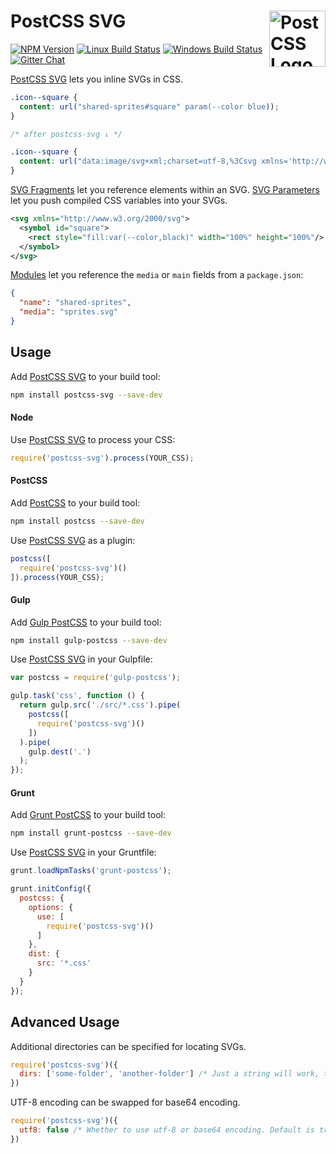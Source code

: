 # PostCSS SVG [<img src="https://postcss.github.io/postcss/logo.svg" alt="PostCSS Logo" width="90" height="90" align="right">][postcss]

[![NPM Version][npm-img]][npm-url]
[![Linux Build Status][cli-img]][cli-url]
[![Windows Build Status][win-img]][win-url]
[![Gitter Chat][git-img]][git-url]

[PostCSS SVG] lets you inline SVGs in CSS.

```css
.icon--square {
  content: url("shared-sprites#square" param(--color blue));
}

/* after postcss-svg ↓ */

.icon--square {
  content: url("data:image/svg+xml;charset=utf-8,%3Csvg xmlns='http://www.w3.org/2000/svg'%3E%3Crect style='fill:blue' width='100%25' height='100%25'/%3E%3C/svg%3E");
}
```

[SVG Fragments] let you reference elements within an SVG. [SVG Parameters] let
you push compiled CSS variables into your SVGs.

```svg
<svg xmlns="http://www.w3.org/2000/svg">
  <symbol id="square">
    <rect style="fill:var(--color,black)" width="100%" height="100%"/>
  </symbol>
</svg>
```

[Modules] let you reference the `media` or `main` fields from a `package.json`:

```json
{
  "name": "shared-sprites",
  "media": "sprites.svg"
}
```

## Usage

Add [PostCSS SVG] to your build tool:

```bash
npm install postcss-svg --save-dev
```

#### Node

Use [PostCSS SVG] to process your CSS:

```js
require('postcss-svg').process(YOUR_CSS);
```

#### PostCSS

Add [PostCSS] to your build tool:

```bash
npm install postcss --save-dev
```

Use [PostCSS SVG] as a plugin:

```js
postcss([
  require('postcss-svg')()
]).process(YOUR_CSS);
```

#### Gulp

Add [Gulp PostCSS] to your build tool:

```bash
npm install gulp-postcss --save-dev
```

Use [PostCSS SVG] in your Gulpfile:

```js
var postcss = require('gulp-postcss');

gulp.task('css', function () {
  return gulp.src('./src/*.css').pipe(
    postcss([
      require('postcss-svg')()
    ])
  ).pipe(
    gulp.dest('.')
  );
});
```

#### Grunt

Add [Grunt PostCSS] to your build tool:

```bash
npm install grunt-postcss --save-dev
```

Use [PostCSS SVG] in your Gruntfile:

```js
grunt.loadNpmTasks('grunt-postcss');

grunt.initConfig({
  postcss: {
    options: {
      use: [
        require('postcss-svg')()
      ]
    },
    dist: {
      src: '*.css'
    }
  }
});
```

## Advanced Usage

Additional directories can be specified for locating SVGs.

```js
require('postcss-svg')({
  dirs: ['some-folder', 'another-folder'] /* Just a string will work, too */
})
```

UTF-8 encoding can be swapped for base64 encoding.

```js
require('postcss-svg')({
  utf8: false /* Whether to use utf-8 or base64 encoding. Default is true. */
})
```

[npm-url]: https://www.npmjs.com/package/postcss-svg
[npm-img]: https://img.shields.io/npm/v/postcss-svg.svg
[cli-url]: https://travis-ci.org/jonathantneal/postcss-svg
[cli-img]: https://img.shields.io/travis/jonathantneal/postcss-svg.svg
[win-url]: https://ci.appveyor.com/project/jonathantneal/postcss-svg
[win-img]: https://img.shields.io/appveyor/ci/jonathantneal/postcss-svg.svg
[git-url]: https://gitter.im/postcss/postcss
[git-img]: https://img.shields.io/badge/chat-gitter-blue.svg

[PostCSS SVG]: https://github.com/jonathantneal/postcss-svg
[PostCSS]: https://github.com/postcss/postcss
[SVG Fragments]: https://css-tricks.com/svg-fragment-identifiers-work/
[SVG Parameters]: https://tabatkins.github.io/specs/svg-params/
[Modules]: https://nodejs.org/api/modules.html#modules_modules
[Gulp PostCSS]: https://github.com/postcss/gulp-postcss
[Grunt PostCSS]: https://github.com/nDmitry/grunt-postcss

